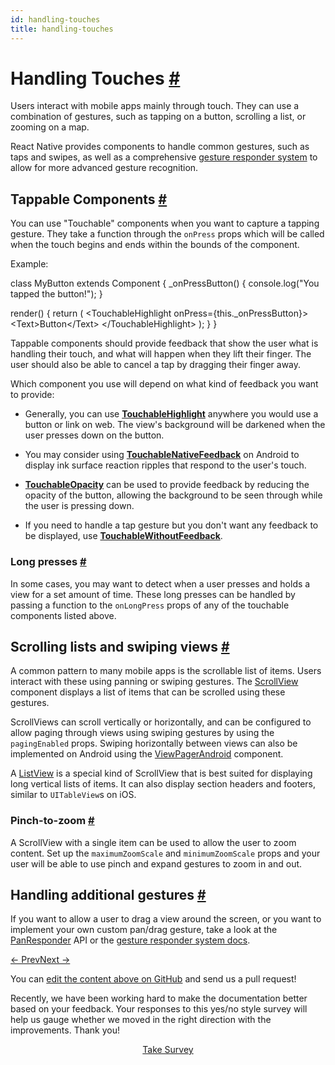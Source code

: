```yaml
---
id: handling-touches
title: handling-touches
---
```

<a id="content"></a><h1><a class="anchor" name="handling-touches"></a>Handling Touches <a class="hash-link" href="docs/handling-touches.html#handling-touches">#</a></h1><div><p>Users interact with mobile apps mainly through touch. They can use a combination of gestures, such as tapping on a button, scrolling a list, or zooming on a map.</p><p>React Native provides components to handle common gestures, such as taps and swipes, as well as a comprehensive <a href="/react-native/docs/gesture-responder-system.html" target="">gesture responder system</a> to allow for more advanced gesture recognition.</p><h2><a class="anchor" name="tappable-components"></a>Tappable Components <a class="hash-link" href="docs/handling-touches.html#tappable-components">#</a></h2><p>You can use "Touchable" components when you want to capture a tapping gesture. They take a function through the <code>onPress</code> props which will be called when the touch begins and ends within the bounds of the component.</p><p>Example:</p><div class="prism language-javascript">class <span class="token class-name">MyButton</span> extends <span class="token class-name">Component</span> <span class="token punctuation">{</span>
  <span class="token function">_onPressButton<span class="token punctuation">(</span></span><span class="token punctuation">)</span> <span class="token punctuation">{</span>
    console<span class="token punctuation">.</span><span class="token function">log<span class="token punctuation">(</span></span><span class="token string">"You tapped the button!"</span><span class="token punctuation">)</span><span class="token punctuation">;</span>
  <span class="token punctuation">}</span>

  <span class="token function">render<span class="token punctuation">(</span></span><span class="token punctuation">)</span> <span class="token punctuation">{</span>
    <span class="token keyword">return</span> <span class="token punctuation">(</span>
      &lt;TouchableHighlight onPress<span class="token operator">=</span><span class="token punctuation">{</span><span class="token keyword">this</span><span class="token punctuation">.</span>_onPressButton<span class="token punctuation">}</span><span class="token operator">&gt;</span>
        &lt;Text<span class="token operator">&gt;</span>Button&lt;<span class="token operator">/</span>Text<span class="token operator">&gt;</span>
      &lt;<span class="token operator">/</span>TouchableHighlight<span class="token operator">&gt;</span>
    <span class="token punctuation">)</span><span class="token punctuation">;</span>
  <span class="token punctuation">}</span>
<span class="token punctuation">}</span></div><p>Tappable components should provide feedback that show the user what is handling their touch, and what will happen when they lift their finger. The user should also be able to cancel a tap by dragging their finger away.</p><p>Which component you use will depend on what kind of feedback you want to provide:</p><ul><li><p>Generally, you can use <a href="/react-native/docs/touchablehighlight.html" target=""><strong>TouchableHighlight</strong></a> anywhere you would use a button or link on web. The view's background will be darkened when the user presses down on the button.</p></li><li><p>You may consider using <a href="/react-native/docs/touchablenativefeedback.html" target=""><strong>TouchableNativeFeedback</strong></a> on Android to display ink surface reaction ripples that respond to the user's touch.</p></li><li><p><a href="/react-native/docs/touchableopacity.html" target=""><strong>TouchableOpacity</strong></a> can be used to provide feedback by reducing the opacity of the button, allowing the background to be seen through while the user is pressing down.</p></li><li><p>If you need to handle a tap gesture but you don't want any feedback to be displayed, use <a href="/react-native/docs/touchablewithoutfeedback.html" target=""><strong>TouchableWithoutFeedback</strong></a>.</p></li></ul><h3><a class="anchor" name="long-presses"></a>Long presses <a class="hash-link" href="docs/handling-touches.html#long-presses">#</a></h3><p>In some cases, you may want to detect when a user presses and holds a view for a set amount of time. These long presses can be handled by passing a function to the <code>onLongPress</code> props of any of the touchable components listed above.</p><h2><a class="anchor" name="scrolling-lists-and-swiping-views"></a>Scrolling lists and swiping views <a class="hash-link" href="docs/handling-touches.html#scrolling-lists-and-swiping-views">#</a></h2><p>A common pattern to many mobile apps is the scrollable list of items. Users interact with these using panning or swiping gestures. The <a href="/react-native/docs/using-a-scrollview.html" target="">ScrollView</a> component displays a list of items that can be scrolled using these gestures.</p><p>ScrollViews can scroll vertically or horizontally, and can be configured to allow paging through views using swiping gestures by using the <code>pagingEnabled</code> props. Swiping horizontally between views can also be implemented on Android using the <a href="/react-native/docs/viewpagerandroid.html" target="">ViewPagerAndroid</a> component.</p><p>A <a href="/react-native/docs/using-a-listview.html" target="">ListView</a> is a special kind of ScrollView that is best suited for displaying long vertical lists of items. It can also display section headers and footers, similar to <code>UITableView</code>s on iOS.</p><h3><a class="anchor" name="pinch-to-zoom"></a>Pinch-to-zoom <a class="hash-link" href="docs/handling-touches.html#pinch-to-zoom">#</a></h3><p>A ScrollView with a single item can be used to allow the user to zoom content. Set up the <code>maximumZoomScale</code> and <code>minimumZoomScale</code> props and your user will be able to use pinch and expand gestures to zoom in and out.</p><h2><a class="anchor" name="handling-additional-gestures"></a>Handling additional gestures <a class="hash-link" href="docs/handling-touches.html#handling-additional-gestures">#</a></h2><p>If you want to allow a user to drag a view around the screen, or you want to implement your own custom pan/drag gesture, take a look at the <a href="/react-native/docs/panresponder.html" target="">PanResponder</a> API or the <a href="/react-native/docs/gesture-responder-system.html" target="">gesture responder system docs</a>.</p></div><div class="docs-prevnext"><a class="docs-prev" href="docs/images.html#content">← Prev</a><a class="docs-next" href="docs/animations.html#content">Next →</a></div><p class="edit-page-block">You can <a target="_blank" href="https://github.com/facebook/react-native/blob/master/docs/HandlingTouches.md">edit the content above on GitHub</a> and send us a pull request!</p><div class="survey"><div class="survey-image"></div><p>Recently, we have been working hard to make the documentation better based on your feedback. Your responses to this yes/no style survey will help us gauge whether we moved in the right direction with the improvements. Thank you!</p><center><a class="button" href="https://www.facebook.com/survey?oid=516954245168428">Take Survey</a></center></div>
